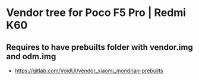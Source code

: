 # Vendor tree for Poco F5 Pro | Redmi K60

## Requires to have prebuilts folder with vendor.img and odm.img
- https://gitlab.com/VoidUI/vendor_xiaomi_mondrian-prebuilts
